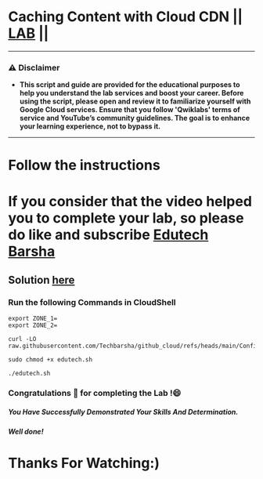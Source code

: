 # Caching Content with Cloud CDN || [LAB](https://www.cloudskillsboost.google/focuses/57558?parent=catalog) ||
---
### ⚠️ Disclaimer
- **This script and guide are provided for  the educational purposes to help you understand the lab services and boost your career. Before using the script, please open and review it to familiarize yourself with Google Cloud services. Ensure that you follow 'Qwiklabs' terms of service and YouTube’s community guidelines. The goal is to enhance your learning experience, not to bypass it.**
---

# Follow the instructions

# If you consider that the video helped you to complete your lab, so please do like and subscribe [Edutech Barsha](https://www.youtube.com/@edutechbarsha)
## Solution [here](https://youtu.be/2MtpsN8tRvo)

### Run the following Commands in CloudShell

```
export ZONE_1=
export ZONE_2=
```
```
curl -LO raw.githubusercontent.com/Techbarsha/github_cloud/refs/heads/main/Configuring%20Traffic%20Management%20with%20a%20Load%20Balancer/edutech.sh

sudo chmod +x edutech.sh

./edutech.sh
```

### Congratulations 🎉 for completing the Lab !😄

##### *You Have Successfully Demonstrated Your Skills And Determination.*

#### *Well done!*

# Thanks For Watching:)

